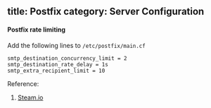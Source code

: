title: Postfix
category: Server Configuration
---
#### Postfix rate limiting

Add the following lines to `/etc/postfix/main.cf`

```
smtp_destination_concurrency_limit = 2
smtp_destination_rate_delay = 1s
smtp_extra_recipient_limit = 10
```

Reference:

1. [Steam.io](http://steam.io/2013/04/01/postfix-rate-limiting/)
